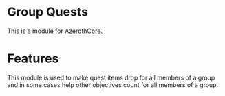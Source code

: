 # Group Quests
This is a module for [AzerothCore](https://github.com/azerothcore/azerothcore-wotlk).

# Features
This module is used to make quest items drop for all members of a group and in some cases help other objectives count for all members of a group.
